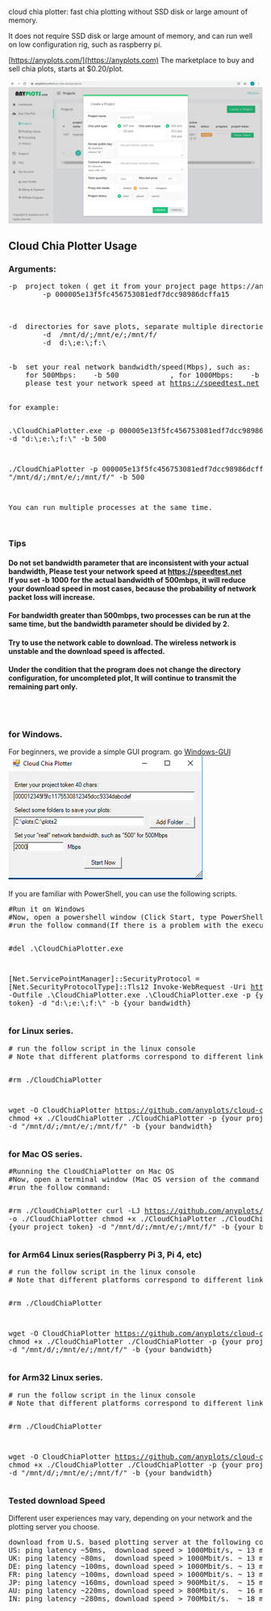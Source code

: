 cloud chia plotter: fast chia plotting without SSD disk or large amount of memory.

It does not require SSD disk or large amount of memory, and can run well on low configuration rig, such as raspberry pi.

[https://anyplots.com/](https://anyplots.com) The marketplace to buy and sell chia plots, starts at $0.20/plot.

<img src="create.png" />
<h2>Cloud Chia Plotter Usage</h2>

<h3>Arguments:</h3>
<pre>
-p  project token ( get it from your project page https://anyplots.com/buy-chia-plot/projects ), such as(40 chars):
        -p 000005e13f5fc456753081edf7dcc98986dcffa15 

<br/>
-d  directories for save plots, separate multiple directories with semicolons, such as:
        -d  /mnt/d/;/mnt/e/;/mnt/f/
        -d  d:\;e:\;f:\
<br/>    
-b  set your real network bandwidth/speed(Mbps), such as:
    for 500Mbps:    -b 500            , for 1000Mbps:    -b 1000  
    please test your network speed at <a href="https://speedtest.net" target="_blank">https://speedtest.net</a>
<br/>               
for example:

.\\CloudChiaPlotter.exe -p 000005e13f5fc456753081edf7dcc98986dcffa15 -d  "d:\\;e:\\;f:\\" -b 500

./CloudChiaPlotter -p 000005e13f5fc456753081edf7dcc98986dcffa15 -d  "/mnt/d/;/mnt/e/;/mnt/f/" -b 500

You can run multiple processes at the same time.

</pre>

<h3>Tips</h3>
<h4>Do not set bandwidth parameter that are inconsistent with your actual bandwidth, Please test your network speed at
<a href="https://speedtest.net" target="_blank">https://speedtest.net</a>
 <br/>If you set -b 1000 for the actual bandwidth of 500mbps, it will reduce your download speed in most cases, because the probability of network packet loss will increase.

</h4>
<h4>For bandwidth greater than 500mbps, two processes can be run at the same time, but the bandwidth parameter should be divided by 2.</h4>
<h4>Try to use the network cable to download. The wireless network is unstable and the download speed is affected.</h4>
<h4>Under the condition that the program does not change the directory configuration, for uncompleted plot, It will continue to transmit the remaining part only.</h4>

<br/>
<br/>

<h3>for Windows.</h3>
For beginners, we provide a simple GUI program. go <a href="windows-gui.md">Windows-GUI</a><br/>
<img src="gui.png" /><br/><br/>
If you are familiar with PowerShell, you can use the following scripts.
<pre>
#Run it on Windows
#Now, open a powershell window (Click Start, type PowerShell, and then click Windows PowerShell)
#run the follow command(If there is a problem with the execution sequence, please execute line by line)

#del .\\CloudChiaPlotter.exe

[Net.ServicePointManager]::SecurityProtocol = [Net.SecurityProtocolType]::Tls12
Invoke-WebRequest -Uri  https://github.com/anyplots/cloud-chia-plotter/releases/download/v3/cloud-chia-plotter-v3-win-x64.exe -Outfile .\\CloudChiaPlotter.exe
.\\CloudChiaPlotter.exe -p {your project token} -d  "d:\\;e:\\;f:\\" -b {your bandwidth}
</pre>


<h3>for Linux series.</h3>
<pre>
# run the follow script in the linux console
# Note that different platforms correspond to different link versions

#rm ./CloudChiaPlotter

wget -O CloudChiaPlotter https://github.com/anyplots/cloud-chia-plotter/releases/download/v3/cloud-chia-plotter-v3-linux-x64
chmod +x ./CloudChiaPlotter
./CloudChiaPlotter -p {your project token} -d  "/mnt/d/;/mnt/e/;/mnt/f/" -b {your bandwidth}
</pre>


<h3>for Mac OS series.</h3>
<pre>
#Running the CloudChiaPlotter on Mac OS
#Now, open a terminal window (Mac OS version of the command line)
#run the follow command:

#rm ./CloudChiaPlotter
curl  -LJ https://github.com/anyplots/cloud-chia-plotter/releases/download/v3/cloud-chia-plotter-v3-osx-x64 -o ./CloudChiaPlotter
chmod +x ./CloudChiaPlotter
./CloudChiaPlotter -p {your project token} -d  "/mnt/d/;/mnt/e/;/mnt/f/" -b {your bandwidth}
</pre>


<h3>for Arm64 Linux series(Raspberry Pi 3, Pi 4, etc)</h3>
<pre>
# run the follow script in the linux console
# Note that different platforms correspond to different link versions

#rm ./CloudChiaPlotter

wget -O CloudChiaPlotter https://github.com/anyplots/cloud-chia-plotter/releases/download/v3/cloud-chia-plotter-v3-linux-arm64
chmod +x ./CloudChiaPlotter
./CloudChiaPlotter -p {your project token} -d  "/mnt/d/;/mnt/e/;/mnt/f/" -b {your bandwidth}
</pre>


<h3>for Arm32 Linux  series.</h3>
<pre>
# run the follow script in the linux console
# Note that different platforms correspond to different link versions

#rm ./CloudChiaPlotter

wget -O CloudChiaPlotter https://github.com/anyplots/cloud-chia-plotter/releases/download/v3/cloud-chia-plotter-v3-linux-arm32
chmod +x ./CloudChiaPlotter
./CloudChiaPlotter -p {your project token} -d  "/mnt/d/;/mnt/e/;/mnt/f/" -b {your bandwidth}
</pre>

<h3>Tested download Speed</h3>
Different user experiences may vary, depending on your network and the plotting server you choose.
<pre>
download from U.S. based plotting server at the following countries(bandwidth 1 Gbit/s):
US: ping latency ~50ms,  download speed > 1000Mbit/s, ~ 13 minutes per plot.
UK: ping latency ~80ms,  download speed > 1000Mbit/s. ~ 13 minutes per plot.    
DE: ping latency ~100ms, download speed > 1000Mbit/s. ~ 13 minutes per plot.    
FR: ping latency ~100ms, download speed > 1000Mbit/s. ~ 13 minutes per plot.    
JP: ping latency ~160ms, download speed > 900Mbit/s.  ~ 15 minutes per plot.  
AU: ping latency ~220ms, download speed > 800Mbit/s.  ~ 16 minutes per plot.  
IN: ping latency ~280ms, download speed > 700Mbit/s.  ~ 18 minutes per plot.  




</pre>
